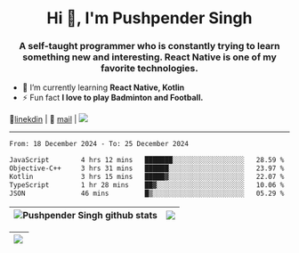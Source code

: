 <h1 align="center">Hi 👋, I'm Pushpender Singh</h1>
<h3 align="center">A self-taught programmer who is constantly trying to learn something new and interesting. React Native is one of my favorite technologies.</h3>

- 🌱 I’m currently learning **React Native, Kotlin**
- ⚡ Fun fact **I love to play Badminton and Football.**

👔[linekdin](https://www.linkedin.com/in/pushpender-singh-240061202/) | 📧 [mail](mailto:pushpendersingh694@gmail.com) | 
<a href="https://github.com/pushpender-singh-ap/pushpender-singh-ap">
    <img src="https://komarev.com/ghpvc/?username=pushpender-singh-ap&style=for-the-badge">
</a>


---

<!--START_SECTION:waka-->

```txt
From: 18 December 2024 - To: 25 December 2024

JavaScript        4 hrs 12 mins   ███████░░░░░░░░░░░░░░░░░░   28.59 %
Objective-C++     3 hrs 31 mins   ██████░░░░░░░░░░░░░░░░░░░   23.97 %
Kotlin            3 hrs 15 mins   █████▓░░░░░░░░░░░░░░░░░░░   22.07 %
TypeScript        1 hr 28 mins    ██▓░░░░░░░░░░░░░░░░░░░░░░   10.06 %
JSON              46 mins         █▒░░░░░░░░░░░░░░░░░░░░░░░   05.29 %
```

<!--END_SECTION:waka-->


| <a><img align="center" src="https://github-readme-stats-iota-ecru-15.vercel.app/api?username=pushpender-singh-ap&show_icons=true&include_all_commits=true&theme=buefy&hide_border=true" alt="Pushpender Singh github stats" /></a> | <a><img align="center" src="https://github-readme-stats-iota-ecru-15.vercel.app/api/top-langs/?username=pushpender-singh-ap&layout=compact&theme=buefy&hide_border=true" /></a> |
| ------------- | ------------- |

| <a> <img align="left" src="https://github-readme-streak-stats.herokuapp.com/?user=pushpender-singh-ap" /></br> </a> |
| ------------- |
